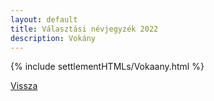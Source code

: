 ```yaml
---
layout: default
title: Választási névjegyzék 2022
description: Vokány
---
```


{% include settlementHTMLs/Vokaany.html %}

[Vissza](../)